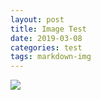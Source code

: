 ```yaml
---
layout: post
title: Image Test
date: 2019-03-08
categories: test
tags: markdown-img
---
```


![](https://github.com/PLZTalkToMe/PLZTalkToMe.github.io/raw/master/_posts/img/test.jpg)

